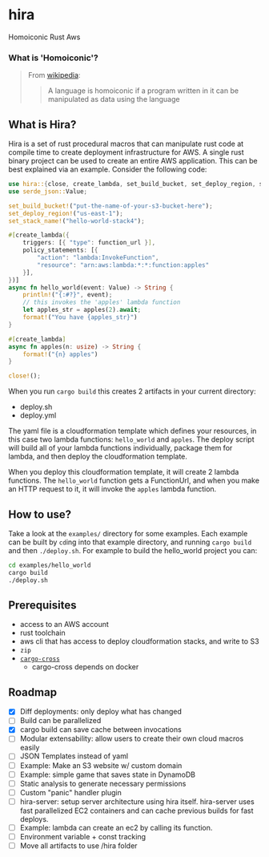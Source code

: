 # hira
Homoiconic Rust Aws

### What is 'Homoiconic'?

> From [wikipedia](https://en.wikipedia.org/wiki/Homoiconicity):
> > A language is homoiconic if a program written in it can be manipulated as data using the language

## What is Hira?

Hira is a set of rust procedural macros that can manipulate rust code at compile time to create deployment infrastructure for AWS. A single rust binary project can be used to create an entire AWS application. This can be best explained via an example. Consider the following code:

```rs
use hira::{close, create_lambda, set_build_bucket, set_deploy_region, set_stack_name};
use serde_json::Value;

set_build_bucket!("put-the-name-of-your-s3-bucket-here");
set_deploy_region!("us-east-1");
set_stack_name!("hello-world-stack4");

#[create_lambda({
    triggers: [{ "type": function_url }],
    policy_statements: [{
        "action": "lambda:InvokeFunction",
        "resource": "arn:aws:lambda:*:*:function:apples"
    }],
})]
async fn hello_world(event: Value) -> String {
    println!("{:#?}", event);
    // this invokes the 'apples' lambda function
    let apples_str = apples(2).await;
    format!("You have {apples_str}")
}

#[create_lambda]
async fn apples(n: usize) -> String {
    format!("{n} apples")
}

close!();


```

When you run `cargo build` this creates 2 artifacts in your current directory:
- deploy.sh
- deploy.yml

The yaml file is a cloudformation template which defines your resources, in this case two lambda functions: `hello_world` and `apples`. The deploy script will build all of your lambda functions individually, package them for lambda, and then deploy the cloudformation template.

When you deploy this cloudformation template, it will create 2 lambda functions. The `hello_world` function gets a FunctionUrl, and when you make an HTTP request to it, it will invoke the `apples` lambda function.

## How to use?

Take a look at the `examples/` directory for some examples. Each example can be built by `cd`ing into that example directory, and running `cargo build` and then `./deploy.sh`. For example to build the hello_world project you can:

```sh
cd examples/hello_world
cargo build
./deploy.sh
```

## Prerequisites

- access to an AWS account
- rust toolchain
- aws cli that has access to deploy cloudformation stacks, and write to S3
- `zip`
- [`cargo-cross`](https://github.com/cross-rs/cross)
    - cargo-cross depends on docker

## Roadmap

- [X] Diff deployments: only deploy what has changed
- [ ] Build can be parallelized
- [X] cargo build can save cache between invocations
- [ ] Modular extensability: allow users to create their own cloud macros easily
- [ ] JSON Templates instead of yaml
- [ ] Example: Make an S3 website w/ custom domain
- [ ] Example: simple game that saves state in DynamoDB
- [ ] Static analysis to generate necessary permissions
- [ ] Custom "panic" handler plugin
- [ ] hira-server: setup server architecture using hira itself. hira-server uses fast parallelized EC2 containers and can cache previous builds for fast deploys.
- [ ] Example: lambda can create an ec2 by calling its function.
- [ ] Environment variable + const tracking
- [ ] Move all artifacts to use /hira folder
